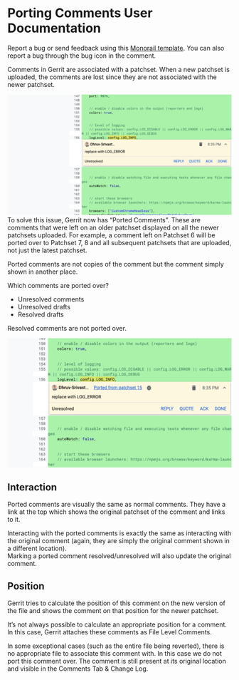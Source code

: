 #  Porting Comments User Documentation

Report a bug or send feedback using this [Monorail template](https://bugs.chromium.org/p/gerrit/issues/entry?template=Porting+Comments). You can also report a bug through the bug icon in the comment.

Comments in Gerrit are associated with a patchset. When a new patchset is uploaded, the comments are lost since they are not associated with the newer patchset.

![](images/user-porting-comments-original-comment.png)
To solve this issue, Gerrit now has “Ported Comments”. These are comments that were left on an older patchset displayed on all the newer patchsets uploaded. For example, a comment left on Patchset 6 will be ported over to Patchset 7, 8 and all subsequent patchsets that are uploaded, not just the latest patchset.

Ported comments are not copies of the comment but the comment simply shown in another place.

Which comments are ported over?

*   Unresolved comments
*   Unresolved drafts
*   Resolved drafts

Resolved comments are not ported over.

![](images/user-porting-comments-ported-comment.png)

## Interaction

Ported comments are visually the same as normal comments. They have a link at the top which shows the original patchset of the comment and links to it.

Interacting with the ported comments is exactly the same as interacting with the original comment (again, they are simply the original comment shown in a different location). \
Marking a ported comment resolved/unresolved will also update the original comment.


## Position

Gerrit tries to calculate the position of this comment on the new version of the file and shows the comment on that position for the newer patchset.

It’s not always possible to calculate an appropriate position for a comment. In this case, Gerrit attaches these comments as File Level Comments.

In some exceptional cases (such as the entire file being reverted), there is no appropriate file to associate this comment with. In this case we do not port this comment over. The comment is still present at its original location and visible in the Comments Tab & Change Log.
